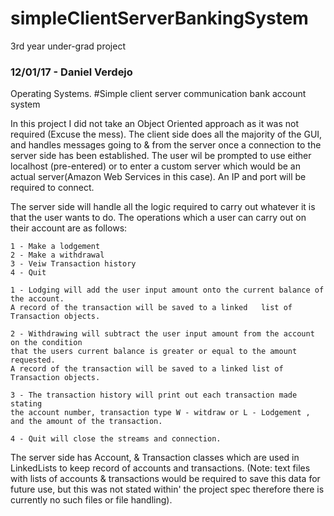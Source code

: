 # simpleClientServerBankingSystem
3rd year under-grad project

### 12/01/17 - Daniel Verdejo

Operating Systems.
#Simple client server communication bank account system 

In this project I did not take an Object Oriented approach as it was not required (Excuse the mess). The client side does all the majority of the GUI, and handles messages going to & from the server once a connection to the server side has been established. The user wil be prompted to use either localhost (pre-entered) or to enter a custom server which would be an actual server(Amazon Web Services in this case). An IP and port will be required to connect.

The server side will handle all the logic required to carry out whatever it is that the user wants to do. The operations which a user can carry out on their account are as follows:

	1 - Make a lodgement
	2 - Make a withdrawal
	3 - Veiw Transaction history
	4 - Quit

    1 - Lodging will add the user input amount onto the current balance of the account. 
    A record of the transaction will be saved to a linked   list of Transaction objects.
    
    2 - Withdrawing will subtract the user input amount from the account on the condition 
    that the users current balance is greater or equal to the amount requested. 
    A record of the transaction will be saved to a linked list of Transaction objects.
    
    3 - The transaction history will print out each transaction made stating 
    the account number, transaction type W - witdraw or L - Lodgement , and the amount of the transaction.
    
    4 - Quit will close the streams and connection.

The server side has Account, & Transaction classes which are used in LinkedLists to keep record of accounts and transactions. (Note: text files with lists of accounts & transactions would be required to save this data for future use, but this was not stated within' the project spec therefore there is currently no such files or file handling).
